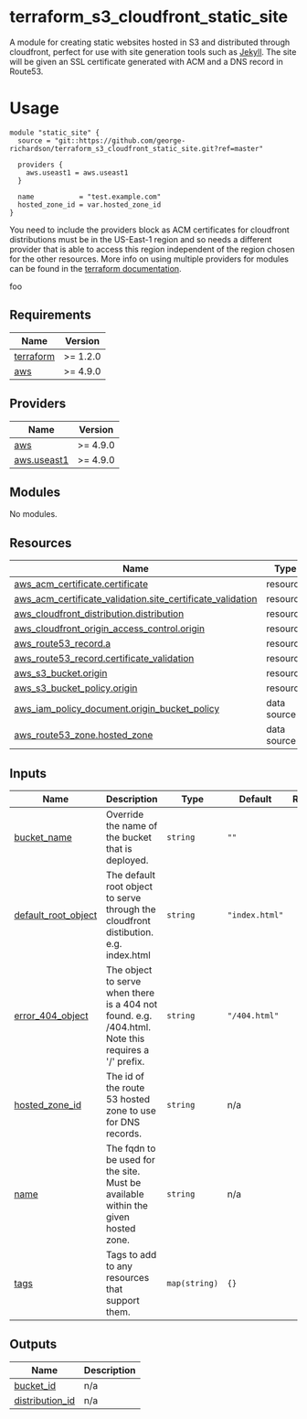 <!-- BEGIN_TF_DOCS -->
# terraform\_s3\_cloudfront\_static\_site

A module for creating static websites hosted in S3 and distributed through cloudfront, perfect for use with site generation tools such as [Jekyll](https://jekyllrb.com/). The site will be given an SSL certificate generated with ACM and a DNS record in Route53.

# Usage

```
module "static_site" {
  source = "git::https://github.com/george-richardson/terraform_s3_cloudfront_static_site.git?ref=master"

  providers {
    aws.useast1 = aws.useast1
  }

  name           = "test.example.com"
  hosted_zone_id = var.hosted_zone_id
}
```

You need to include the providers block as ACM certificates for cloudfront distributions must be in the US-East-1 region and so needs a different provider that is able to access this region independent of the region chosen for the other resources. More info on using multiple providers for modules can be found in the [terraform documentation](https://www.terraform.io/docs/modules/usage.html#providers-within-modules).

foo

## Requirements

| Name | Version |
|------|---------|
| <a name="requirement_terraform"></a> [terraform](#requirement\_terraform) | >= 1.2.0 |
| <a name="requirement_aws"></a> [aws](#requirement\_aws) | >= 4.9.0 |

## Providers

| Name | Version |
|------|---------|
| <a name="provider_aws"></a> [aws](#provider\_aws) | >= 4.9.0 |
| <a name="provider_aws.useast1"></a> [aws.useast1](#provider\_aws.useast1) | >= 4.9.0 |

## Modules

No modules.

## Resources

| Name | Type |
|------|------|
| [aws_acm_certificate.certificate](https://registry.terraform.io/providers/hashicorp/aws/latest/docs/resources/acm_certificate) | resource |
| [aws_acm_certificate_validation.site_certificate_validation](https://registry.terraform.io/providers/hashicorp/aws/latest/docs/resources/acm_certificate_validation) | resource |
| [aws_cloudfront_distribution.distribution](https://registry.terraform.io/providers/hashicorp/aws/latest/docs/resources/cloudfront_distribution) | resource |
| [aws_cloudfront_origin_access_control.origin](https://registry.terraform.io/providers/hashicorp/aws/latest/docs/resources/cloudfront_origin_access_control) | resource |
| [aws_route53_record.a](https://registry.terraform.io/providers/hashicorp/aws/latest/docs/resources/route53_record) | resource |
| [aws_route53_record.certificate_validation](https://registry.terraform.io/providers/hashicorp/aws/latest/docs/resources/route53_record) | resource |
| [aws_s3_bucket.origin](https://registry.terraform.io/providers/hashicorp/aws/latest/docs/resources/s3_bucket) | resource |
| [aws_s3_bucket_policy.origin](https://registry.terraform.io/providers/hashicorp/aws/latest/docs/resources/s3_bucket_policy) | resource |
| [aws_iam_policy_document.origin_bucket_policy](https://registry.terraform.io/providers/hashicorp/aws/latest/docs/data-sources/iam_policy_document) | data source |
| [aws_route53_zone.hosted_zone](https://registry.terraform.io/providers/hashicorp/aws/latest/docs/data-sources/route53_zone) | data source |

## Inputs

| Name | Description | Type | Default | Required |
|------|-------------|------|---------|:--------:|
| <a name="input_bucket_name"></a> [bucket\_name](#input\_bucket\_name) | Override the name of the bucket that is deployed. | `string` | `""` | no |
| <a name="input_default_root_object"></a> [default\_root\_object](#input\_default\_root\_object) | The default root object to serve through the cloudfront distibution. e.g. index.html | `string` | `"index.html"` | no |
| <a name="input_error_404_object"></a> [error\_404\_object](#input\_error\_404\_object) | The object to serve when there is a 404 not found. e.g. /404.html. Note this requires a '/' prefix. | `string` | `"/404.html"` | no |
| <a name="input_hosted_zone_id"></a> [hosted\_zone\_id](#input\_hosted\_zone\_id) | The id of the route 53 hosted zone to use for DNS records. | `string` | n/a | yes |
| <a name="input_name"></a> [name](#input\_name) | The fqdn to be used for the site. Must be available within the given hosted zone. | `string` | n/a | yes |
| <a name="input_tags"></a> [tags](#input\_tags) | Tags to add to any resources that support them. | `map(string)` | `{}` | no |

## Outputs

| Name | Description |
|------|-------------|
| <a name="output_bucket_id"></a> [bucket\_id](#output\_bucket\_id) | n/a |
| <a name="output_distribution_id"></a> [distribution\_id](#output\_distribution\_id) | n/a |
<!-- END_TF_DOCS -->